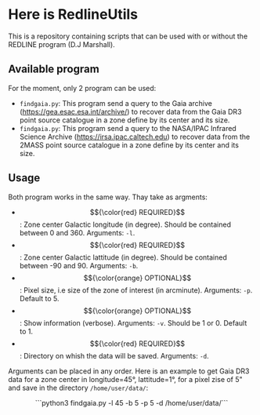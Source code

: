 # Here is RedlineUtils
This is a repository containing scripts that can be used with or without the REDLINE program (D.J Marshall).

## Available program
For the moment, only 2 program can be used:
- ```findgaia.py```: This program send a query to the Gaia archive (https://gea.esac.esa.int/archive/) to recover data from the Gaia DR3 point source catalogue in a zone define by its center and its size.
- ```findgaia.py```: This program send a query to the NASA/IPAC Infrared Science Archive (https://irsa.ipac.caltech.edu) to recover data from the 2MASS point source catalogue in a zone define by its center and its size.

## Usage
Both program works in the same way. Thay take as argments:
- $${\color{red} REQUIRED}$$: Zone center Galactic longitude (in degree). Should be contained between 0 and 360. Arguments: ```-l```.
- $${\color{red} REQUIRED}$$: Zone center Galactic lattitude (in degree). Should be contained between -90 and 90. Arguments: ```-b```.
- $${\color{orange} OPTIONAL}$$: Pixel size, i.e size of the zone of interest (in arcminute). Arguments: ```-p```. Default to 5.
- $${\color{orange} OPTIONAL}$$: Show information (verbose). Arguments: ```-v```. Should be 1 or 0. Default to 1.
- $${\color{red} REQUIRED}$$: Directory on whish the data will be saved. Arguments: ```-d```.

Arguments can be placed in any order. Here is an example to get Gaia DR3 data for a zone center in longitude=45°, lattitude=1°, for a pixel zise of 5" and save in the directory ```/home/user/data/```:
<p align="center">
```python3 findgaia.py -l 45 -b 5 -p 5 -d /home/user/data/```
</p>